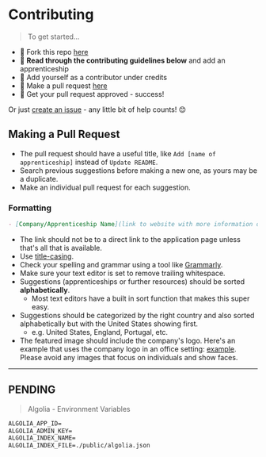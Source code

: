 # Contributing

> To get started...

- 🍴 Fork this repo [here](https://github.com/fvcproductions/apprenticeships#fork-destination-box)
- 🔨 **Read through the contributing guidelines below** and add an apprenticeship
- 👥 Add yourself as a contributor under credits
- 🔧 Make a pull request [here](https://github.com/fvcproductions/apprenticeships/compare)
- 🎉 Get your pull request approved - success!

Or just [create an issue](https://github.com/fvcproductions/apprenticeships/issues/new/choose) - any little bit of help counts! 😊

## Making a Pull Request

- The pull request should have a useful title, like `Add [name of apprenticeship]` instead of `Update README`.
- Search previous suggestions before making a new one, as yours may be a duplicate.
- Make an individual pull request for each suggestion.

### Formatting

```markdown
- [Company/Apprenticeship Name](link to website with more information or overview) | City/Cities | Description of company/apprenticeship
```

- The link should not be to a direct link to the application page unless that's all that is available.
- Use [title-casing](https://capitalizemytitle.com/).
- Check your spelling and grammar using a tool like [Grammarly](https://grammarly.com).
- Make sure your text editor is set to remove trailing whitespace.
- Suggestions (apprenticeships or further resources) should be sorted **alphabetically**.
  - Most text editors have a built in sort function that makes this super easy.
- Suggestions should be categorized by the right country and also sorted alphabetically but with the United States showing first.
  - e.g. United States, England, Portugal, etc.
- The featured image should include the company's logo. Here's an example that uses the company logo in an office setting: [example](https://static.viget.com/careers/_540xAUTO_crop_center-center/Durham-entry.jpg?mtime=20180718173457). Please avoid any images that focus on individuals and show faces.

---

## PENDING

> Algolia - Environment Variables

```txt
ALGOLIA_APP_ID=
ALGOLIA_ADMIN_KEY=
ALGOLIA_INDEX_NAME=
ALGOLIA_INDEX_FILE=./public/algolia.json
```
